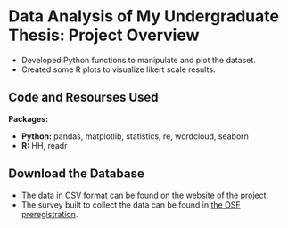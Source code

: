 # Data Analysis of My Undergraduate Thesis: Project Overview 
* Developed Python functions to manipulate and plot the dataset.
* Created some R plots to visualize likert scale results. 

## Code and Resourses Used
**Packages:** 
  - **Python:** pandas, matplotlib, statistics, re, wordcloud, seaborn 
  - **R:** HH, readr

## Download the Database
* The data in CSV format can be found on [the website of the project](https://francosbenitez.github.io/thesis/).
* The survey built to collect the data can be found in [the OSF preregistration](https://osf.io/rg4dm/).



